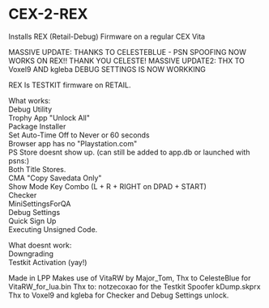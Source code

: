 # CEX-2-REX
Installs REX (Retail-Debug) Firmware on a regular CEX Vita

MASSIVE UPDATE: THANKS TO CELESTEBLUE - PSN SPOOFING NOW WORKS ON REX!! THANK YOU CELESTE!
MASSIVE UPDATE2: THX TO Voxel9 AND kgleba DEBUG SETTINGS IS NOW WORKKING
                   
REX Is TESTKIT firmware on RETAIL.
                                 
What works:           
Debug Utility                                      
Trophy App "Unlock All"                               
Package Installer                         
Set Auto-Time Off to Never or 60 seconds                              
Browser app has no "Playstation.com"                                 
PS Store doesnt show up. (can still be added to app.db or launched with psns:)                              
Both Title Stores.                     
CMA "Copy Savedata Only"                          
Show Mode Key Combo (L + R + RIGHT on DPAD + START)                           
Checker       
MiniSettingsForQA                        
Debug Settings            
Quick Sign Up            
Executing Unsigned Code.           

What doesnt work:                                          
Downgrading                 
Testkit Activation (yay!)               
             
                       


Made in LPP
Makes use of VitaRW by Major_Tom,
Thx to CelesteBlue for VitaRW_for_lua.bin
Thx to: notzecoxao for the Testkit Spoofer kDump.skprx
Thx to Voxel9 and kgleba for Checker and Debug Settings unlock.
